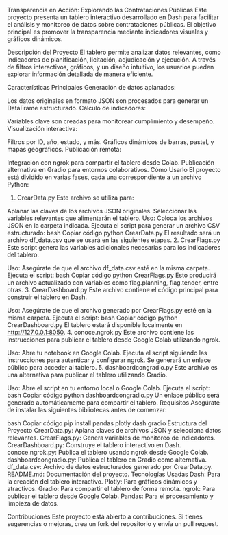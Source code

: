 Transparencia en Acción: Explorando las Contrataciones Públicas
Este proyecto presenta un tablero interactivo desarrollado en Dash para facilitar el análisis y monitoreo de datos sobre contrataciones públicas. El objetivo principal es promover la transparencia mediante indicadores visuales y gráficos dinámicos.

Descripción del Proyecto
El tablero permite analizar datos relevantes, como indicadores de planificación, licitación, adjudicación y ejecución. A través de filtros interactivos, gráficos, y un diseño intuitivo, los usuarios pueden explorar información detallada de manera eficiente.

Características Principales
Generación de datos aplanados:

Los datos originales en formato JSON son procesados para generar un DataFrame estructurado.
Cálculo de indicadores:

Variables clave son creadas para monitorear cumplimiento y desempeño.
Visualización interactiva:

Filtros por ID, año, estado, y más.
Gráficos dinámicos de barras, pastel, y mapas geográficos.
Publicación remota:

Integración con ngrok para compartir el tablero desde Colab.
Publicación alternativa en Gradio para entornos colaborativos.
Cómo Usarlo
El proyecto está dividido en varias fases, cada una correspondiente a un archivo Python:

1. CrearData.py
Este archivo se utiliza para:

Aplanar las claves de los archivos JSON originales.
Seleccionar las variables relevantes que alimentarán el tablero.
Uso:
Coloca los archivos JSON en la carpeta indicada.
Ejecuta el script para generar un archivo CSV estructurado:
bash
Copiar código
python CrearData.py
El resultado será un archivo df_data.csv que se usará en las siguientes etapas.
2. CrearFlags.py
Este script genera las variables adicionales necesarias para los indicadores del tablero.

Uso:
Asegúrate de que el archivo df_data.csv esté en la misma carpeta.
Ejecuta el script:
bash
Copiar código
python CrearFlags.py
Esto producirá un archivo actualizado con variables como flag.planning, flag.tender, entre otras.
3. CrearDashboard.py
Este archivo contiene el código principal para construir el tablero en Dash.

Uso:
Asegúrate de que el archivo generado por CrearFlags.py esté en la misma carpeta.
Ejecuta el script:
bash
Copiar código
python CrearDashboard.py
El tablero estará disponible localmente en http://127.0.0.1:8050.
4. conoce.ngrok.py
Este archivo contiene las instrucciones para publicar el tablero desde Google Colab utilizando ngrok.

Uso:
Abre tu notebook en Google Colab.
Ejecuta el script siguiendo las instrucciones para autenticar y configurar ngrok.
Se generará un enlace público para acceder al tablero.
5. dashboardcongradio.py
Este archivo es una alternativa para publicar el tablero utilizando Gradio.

Uso:
Abre el script en tu entorno local o Google Colab.
Ejecuta el script:
bash
Copiar código
python dashboardcongradio.py
Un enlace público será generado automáticamente para compartir el tablero.
Requisitos
Asegúrate de instalar las siguientes bibliotecas antes de comenzar:

bash
Copiar código
pip install pandas plotly dash gradio
Estructura del Proyecto
CrearData.py: Aplana claves de archivos JSON y selecciona datos relevantes.
CrearFlags.py: Genera variables de monitoreo de indicadores.
CrearDashboard.py: Construye el tablero interactivo en Dash.
conoce.ngrok.py: Publica el tablero usando ngrok desde Google Colab.
dashboardcongradio.py: Publica el tablero en Gradio como alternativa.
df_data.csv: Archivo de datos estructurados generado por CrearData.py.
README.md: Documentación del proyecto.
Tecnologías Usadas
Dash: Para la creación del tablero interactivo.
Plotly: Para gráficos dinámicos y atractivos.
Gradio: Para compartir el tablero de forma remota.
ngrok: Para publicar el tablero desde Google Colab.
Pandas: Para el procesamiento y limpieza de datos.

Contribuciones
Este proyecto está abierto a contribuciones. Si tienes sugerencias o mejoras, crea un fork del repositorio y envía un pull request.